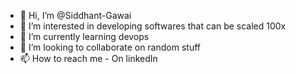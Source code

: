 - 👋 Hi, I’m @Siddhant-Gawai
- 👀 I’m interested in developing softwares that can be scaled 100x 
- 🌱 I’m currently learning devops
- 💞️ I’m looking to collaborate on random stuff
- 📫 How to reach me - On linkedIn

<!---
Siddhant-Gawai/Siddhant-Gawai is a ✨ special ✨ repository because its `README.md` (this file) appears on your GitHub profile.
You can click the Preview link to take a look at your changes.
--->
